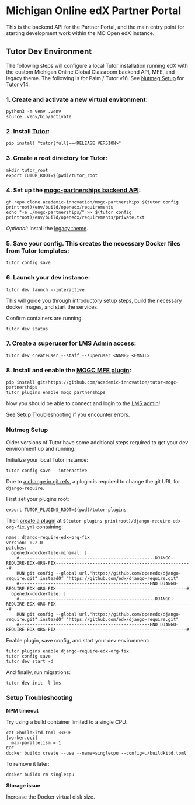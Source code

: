 # Michigan Online edX Partner Portal

This is the backend API for the Partner Portal, and the main entry point for starting development work within the MO Open edX instance.

## Tutor Dev Environment

The following steps will configure a local Tutor installation running edX with the custom Michigan Online Global Classroom backend API, MFE, and legacy theme. The following is for Palm / Tutor v16. See [Nutmeg Setup](#nutmeg-setup) for Tutor v14.

### 1. Create and activate a new virtual environment:

```
python3 -m venv .venv
source .venv/bin/activate
```

### 2. Install [Tutor](https://github.com/overhangio/tutor/releases):
```
pip install "tutor[full]==<RELEASE VERSION>"
```

### 3. Create a root directory for Tutor:
```
mkdir tutor_root
export TUTOR_ROOT=$(pwd)/tutor_root
```

### 4. Set up the [mogc-partnerships backend API](https://github.com/academic-innovation/mogc-partnerships):
```
gh repo clone academic-innovation/mogc-partnerships $(tutor config printroot)/env/build/openedx/requirements
echo "-e ./mogc-partnerships/" >> $(tutor config printroot)/env/build/openedx/requirements/private.txt
```

*Optional:* Install the [legacy theme](https://github.com/academic-innovation/mogc-theme).

### 5. Save your config. This creates the necessary Docker files from Tutor templates:
```
tutor config save
```

### 6. Launch your dev instance:
```
tutor dev launch --interactive
```

This will guide you through introductory setup steps, build the necessary docker images, and start the services.

Confirm containers are running:
```
tutor dev status
```

### 7. Create a superuser for LMS Admin access:
```
tutor dev createuser --staff --superuser <NAME> <EMAIL>
```

### 8. Install and enable the [MOGC MFE plugin](https://github.com/academic-innovation/tutor-mogc-partnerships):
```
pip install git+https://github.com/academic-innovation/tutor-mogc-partnerships
tutor plugins enable mogc_partnerships
```

Now you should be able to connect and login to the [LMS admin](http://local.overhang.io:8000/admin/)!

See [Setup Troubleshooting](#setup-troubleshooting) if you encounter errors.


### Nutmeg Setup

Older versions of Tutor have some additional steps required to get your dev environment up and running.

Initialize your local Tutor instance:
```
tutor config save --interactive
```

Due to [a change in git refs](https://discuss.openedx.org/t/please-update-your-git-urls-for-edx-platform-and-several-other-repos/12387), a plugin is required to change the git URL for `django-require`.

First set your plugins root:
```
export TUTOR_PLUGINS_ROOT=$(pwd)/tutor-plugins
```

Then [create a plugin](https://docs.tutor.edly.io/tutorials/plugin.html#getting-started) at `$(tutor plugins printroot)/django-require-edx-org-fix.yml` containing:
```
name: django-require-edx-org-fix
version: 0.2.0
patches:
  openedx-dockerfile-minimal: |
    #----------------------------------------------------DJANGO-REQUIRE-EDX-ORG-FIX----------------------------------------------------#
    RUN git config --global url."https://github.com/openedx/django-require.git".insteadOf "https://github.com/edx/django-require.git"
    #--------------------------------------------------END DJANGO-REQUIRE-EDX-ORG-FIX--------------------------------------------------#
  openedx-dockerfile: |
    #----------------------------------------------------DJANGO-REQUIRE-EDX-ORG-FIX----------------------------------------------------#
    RUN git config --global url."https://github.com/openedx/django-require.git".insteadOf "https://github.com/edx/django-require.git"
    #--------------------------------------------------END DJANGO-REQUIRE-EDX-ORG-FIX--------------------------------------------------#
```

Enable plugin, save config, and start your dev environment:
```
tutor plugins enable django-require-edx-org-fix
tutor config save
tutor dev start -d
```
And finally, run migrations:
```
tutor dev init -l lms
```

### Setup Troubleshooting

**NPM timeout**

Try using a build container limited to a single CPU:
```
cat >buildkitd.toml <<EOF
[worker.oci]
  max-parallelism = 1
EOF
docker buildx create --use --name=singlecpu --config=./buildkitd.toml
```
To remove it later:
```
docker buildx rm singlecpu
```

**Storage issue**

Increase the Docker virtual disk size.
